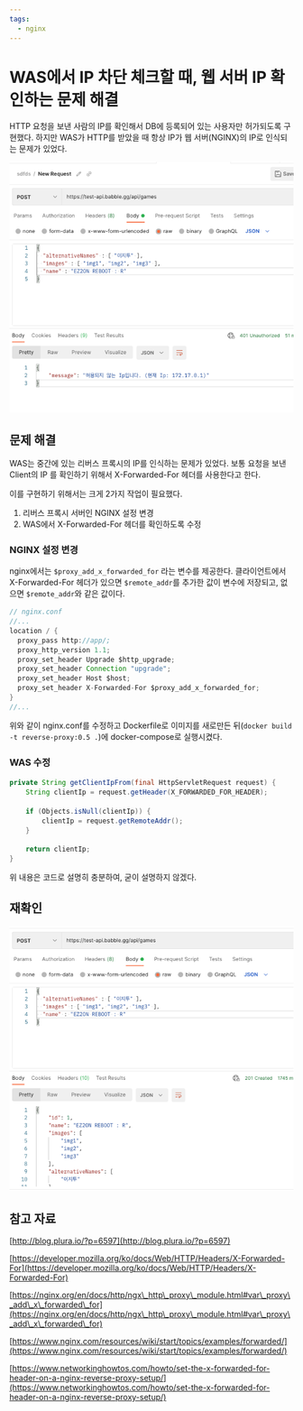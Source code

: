 ```yaml
---
tags:
  - nginx
---
```

# WAS에서 IP 차단 체크할 때, 웹 서버 IP 확인하는 문제 해결

HTTP 요청을 보낸 사람의 IP를 확인해서 DB에 등록되어 있는 사용자만 허가되도록 구현했다. 하지만 WAS가 HTTP를 받았을 때 항상 IP가 웹 서버(NGINX)의 IP로 인식되는 문제가 있었다.


![Untitled](<assets/Untitled 1.png>)

## 문제 해결

WAS는 중간에 있는 리버스 프록시의 IP를 인식하는 문제가 있었다. 보통 요청을 보낸 Client의 IP 를 확인하기 위해서 X-Forwarded-For 헤더를 사용한다고 한다.

이를 구현하기 위해서는 크게 2가지 작업이 필요했다.

1. 리버스 프록시 서버인 NGINX 설정 변경
2. WAS에서 X-Forwarded-For 헤더를 확인하도록 수정

### NGINX 설정 변경

nginx에서는 `$proxy_add_x_forwarded_for` 라는 변수를 제공한다. 클라이언트에서 X-Forwarded-For 헤더가 있으면 `$remote_addr`를 추가한 값이 변수에 저장되고, 없으면 `$remote_addr`와 같은 값이다.

```java
// nginx.conf
//...
location / {
  proxy_pass http://app/;
  proxy_http_version 1.1;
  proxy_set_header Upgrade $http_upgrade;
  proxy_set_header Connection "upgrade";
  proxy_set_header Host $host;
  proxy_set_header X-Forwarded-For $proxy_add_x_forwarded_for;
}
//...
```

위와 같이 nginx.conf를 수정하고 Dockerfile로 이미지를 새로만든 뒤(`docker build -t reverse-proxy:0.5 .`)에 docker-compose로 실행시켰다.

### WAS 수정

```java
private String getClientIpFrom(final HttpServletRequest request) {
    String clientIp = request.getHeader(X_FORWARDED_FOR_HEADER);

    if (Objects.isNull(clientIp)) {
        clientIp = request.getRemoteAddr();
    }

    return clientIp;
}
```

위 내용은 코드로 설명히 충분하여, 굳이 설명하지 않겠다.

## 재확인

![Untitled](<assets/Untitled 2.png>)

## 참고 자료

[http://blog.plura.io/?p=6597](http://blog.plura.io/?p=6597)

[https://developer.mozilla.org/ko/docs/Web/HTTP/Headers/X-Forwarded-For](https://developer.mozilla.org/ko/docs/Web/HTTP/Headers/X-Forwarded-For)

[https://nginx.org/en/docs/http/ngx\_http\_proxy\_module.html#var\_proxy\_add\_x\_forwarded\_for](https://nginx.org/en/docs/http/ngx\_http\_proxy\_module.html#var\_proxy\_add\_x\_forwarded\_for)

[https://www.nginx.com/resources/wiki/start/topics/examples/forwarded/](https://www.nginx.com/resources/wiki/start/topics/examples/forwarded/)

[https://www.networkinghowtos.com/howto/set-the-x-forwarded-for-header-on-a-nginx-reverse-proxy-setup/](https://www.networkinghowtos.com/howto/set-the-x-forwarded-for-header-on-a-nginx-reverse-proxy-setup/)
